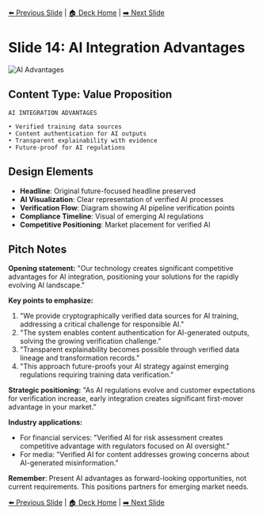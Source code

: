 <!-- Navigation Header -->
[⬅️ Previous Slide](slide13.md) | [🏠 Deck Home](../README.md) | [➡️ Next Slide](slide15.md)

# Slide 14: AI Integration Advantages

![AI Advantages](../images/slide14.png)

## Content Type: Value Proposition

```
AI INTEGRATION ADVANTAGES

• Verified training data sources
• Content authentication for AI outputs
• Transparent explainability with evidence
• Future-proof for AI regulations
```

## Design Elements

- **Headline**: Original future-focused headline preserved
- **AI Visualization**: Clear representation of verified AI processes
- **Verification Flow**: Diagram showing AI pipeline verification points
- **Compliance Timeline**: Visual of emerging AI regulations
- **Competitive Positioning**: Market placement for verified AI

## Pitch Notes

**Opening statement:**
"Our technology creates significant competitive advantages for AI integration, positioning your solutions for the rapidly evolving AI landscape."

**Key points to emphasize:**
1. "We provide cryptographically verified data sources for AI training, addressing a critical challenge for responsible AI."
2. "The system enables content authentication for AI-generated outputs, solving the growing verification challenge."
3. "Transparent explainability becomes possible through verified data lineage and transformation records."
4. "This approach future-proofs your AI strategy against emerging regulations requiring training data verification."

**Strategic positioning:**
"As AI regulations evolve and customer expectations for verification increase, early integration creates significant first-mover advantage in your market."

**Industry applications:**
- For financial services: "Verified AI for risk assessment creates competitive advantage with regulators focused on AI oversight."
- For media: "Verified AI for content addresses growing concerns about AI-generated misinformation."

**Remember**: Present AI advantages as forward-looking opportunities, not current requirements. This positions partners for emerging market needs.

<!-- Navigation Footer -->
[⬅️ Previous Slide](slide13.md) | [🏠 Deck Home](../README.md) | [➡️ Next Slide](slide15.md)